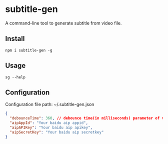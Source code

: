 # subtitle-gen

A command-line tool to generate subtitle from video file. 

## Install

``` shell
npm i subtitle-gen -g
```

## Usage

``` shell
sg --help
```

## Configuration

Configuration file path: ~/.subtitle-gen.json

``` json
{
  "debounceTime": 360, // debounce time(in milliseconds) parameter of voice action detection.
  "aipAppId": "Your baidu aip appid",
  "aipAPIKey": "Your baidu aip apikey",
  "aipSecretKey": "Your baidu aip secretkey"
}
```
